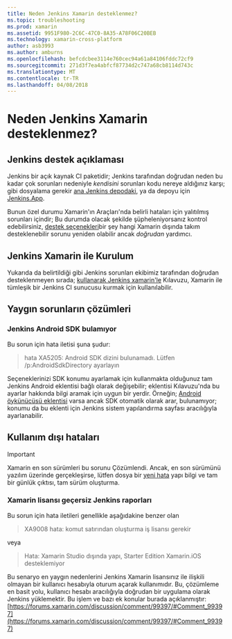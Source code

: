 ```yaml
---
title: Neden Jenkins Xamarin desteklenmez?
ms.topic: troubleshooting
ms.prod: xamarin
ms.assetid: 9951F980-2C6C-47C0-8A35-A78F06C20BEB
ms.technology: xamarin-cross-platform
author: asb3993
ms.author: amburns
ms.openlocfilehash: befcdcbee3114e760cec94a61a84106fddc72cf9
ms.sourcegitcommit: 271d3f7ea4abfcf87734d2c747a68cb8114d743c
ms.translationtype: MT
ms.contentlocale: tr-TR
ms.lasthandoff: 04/08/2018
---
```

# <a name="why-isnt-jenkins-supported-by-xamarin"></a>Neden Jenkins Xamarin desteklenmez?

## <a name="jenkins-support-explanation"></a>Jenkins destek açıklaması

Jenkins bir açık kaynak CI paketidir; Jenkins tarafından doğrudan neden bu kadar çok sorunları nedeniyle *kendisini* sorunları kodu nereye aldığınız karşı; gibi dosyalama gerekir [ana Jenkins depodaki](https://github.com/jenkinsci/jenkins), ya da depoyu için [ Jenkins.App](https://github.com/stisti/jenkins-app).

Bunun özel durumu Xamarin'ın Araçları'nda belirli hataları için yalıtılmış sorunları içindir; Bu durumda olacak şekilde şüpheleniyorsanız kontrol edebilirsiniz, [destek seçenekleri](~/cross-platform/troubleshooting/support-options.md)bir şey hangi Xamarin dışında takım desteklenebilir sorunu yeniden olabilir ancak *doğrudan* yardımcı.

## <a name="setup-jenkins-with-xamarin"></a>Jenkins Xamarin ile Kurulum

Yukarıda da belirtildiği gibi Jenkins sorunları ekibimiz tarafından doğrudan desteklenmeyen sırada; [kullanarak Jenkins xamarin'le](~/tools/ci/jenkins-walkthrough.md) Kılavuzu, Xamarin ile tümleşik bir Jenkins CI sunucusu kurmak için kullanılabilir. 

## <a name="fixes-for-common-issues"></a>Yaygın sorunların çözümleri
### <a name="jenkins-is-unable-to-find-the-android-sdk"></a>Jenkins Android SDK bulamıyor

Bu sorun için hata iletisi şuna şudur:

> hata XA5205: Android SDK dizini bulunamadı. Lütfen /p:AndroidSdkDirectory ayarlayın

Seçeneklerinizi SDK konumu ayarlamak için kullanmakta olduğunuz tam Jenkins Android eklentisi bağlı olarak değişebilir; eklentisi Kılavuzu'nda bu ayarlar hakkında bilgi aramak için uygun bir yerdir. Örneğin; [Android öykünücüsü eklentisi](https://wiki.jenkins-ci.org/display/JENKINS/Android+Emulator+Plugin#AndroidEmulatorPlugin-Systemconfiguration) varsa ancak SDK otomatik olarak arar, bulunamıyor; konumu da bu eklenti için Jenkins sistem yapılandırma sayfası aracılığıyla ayarlanabilir. 


## <a name="deprecated-errors"></a>Kullanım dışı hataları

> [!IMPORTANT]
> Xamarin en son sürümleri bu sorunu Çözümlendi. Ancak, en son sürümünü yazılım üzerinde gerçekleşirse, lütfen dosya bir [yeni hata](~/cross-platform/troubleshooting/questions/howto-file-bug.md) yapı bilgi ve tam bir günlük çıktısı, tam sürüm oluşturma.



### <a name="jenkins-reports-an-invalid-xamarin-license"></a>Xamarin lisansı geçersiz Jenkins raporları
Bu sorun için hata iletileri genellikle aşağıdakine benzer olan

> XA9008 hata: komut satırından oluşturma iş lisansı gerekir

veya

> Hata: Xamarin Studio dışında yapı, Starter Edition Xamarin.iOS desteklemiyor 

Bu senaryo en yaygın nedenlerini Jenkins Xamarin lisansınız ile ilişkili olmayan bir kullanıcı hesabıyla oturum açarak kullanımıdır. Bu, çözümleme en basit yolu, kullanıcı hesabı aracılığıyla doğrudan bir uygulama olarak Jenkins yüklemektir. Bu işlem ve bazı ek konular burada açıklanmıştır: [https://forums.xamarin.com/discussion/comment/99397/#Comment_99397](https://forums.xamarin.com/discussion/comment/99397/#Comment_99397)
